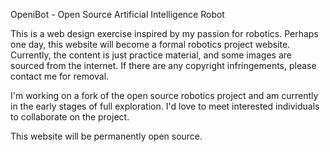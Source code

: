 OpeniBot - Open Source Artificial Intelligence Robot

This is a web design exercise inspired by my passion for robotics. Perhaps one day, this website will become a formal robotics project website. Currently, the content is just practice material, and some images are sourced from the internet. If there are any copyright infringements, please contact me for removal.

I'm working on a fork of the open source robotics project and am currently in the early stages of full exploration. I'd love to meet interested individuals to collaborate on the project.

This website will be permanently open source.
